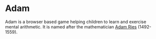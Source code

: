 Adam
====

Adam is a browser based game helping children to learn and exercise mental arithmetic.
It is named after the mathematician [Adam Ries](https://en.wikipedia.org/wiki/Adam_Ries)
(1492-1559).
